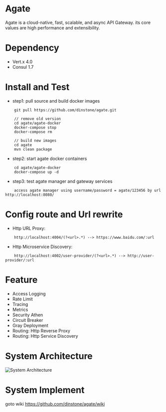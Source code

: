 # Agate
Agate is a cloud-native, fast, scalable, and async API Gateway. its core values are high performance and extensibility.

# Dependency
- Vert.x 4.0
- Consul 1.7

# Install and Test
- step1: pull source and build docker images

```
	git pull https://github.com/dinstone/agate.git
	
	// remove old version
	cd agate/agate-docker
	docker-compose stop
	docker-compose rm
	
	// build new images
	cd agate
	mvn clean package
```

- step2: start agate docker containers

```
	cd agate/agate-docker
	docker-compose up -d	
```

- step3: test agate manager and gateway services

```
	access agate manager using username/password = agate/123456 by url http://localhost:8080/	
```

# Config route and Url rewrite
- Http URL Proxy:

```
	http://localhost:4004/(?<url>.*) --> https://www.baidu.com/:url
```
- Http Microservice Discovery: 

```
	http://localhost:4002/user-provider/(?<url>.*) --> http://user-provider/:url
```

# Feature
- Access Logging
- Rate Limit
- Tracing
- Metrics
- Security Athen
- Circuit Breaker
- Gray Deployment
- Routing: Http Reverse Proxy
- Routing: Http Service Discovery

# System Architecture
![System Architecture](https://github.com/dinstone/agate/wiki/imgs/arch00.png)

# System Implement
goto wiki https://github.com/dinstone/agate/wiki
